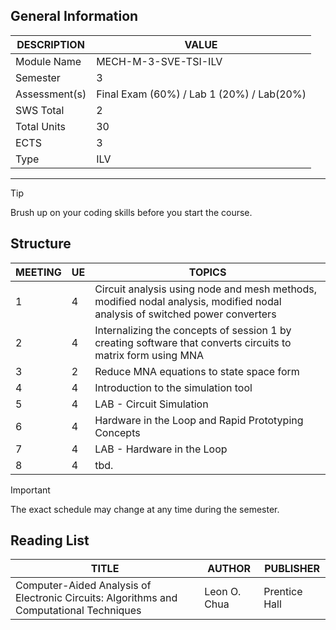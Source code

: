 ## General Information

| DESCRIPTION   | VALUE                                             |
|---------------|---------------------------------------------------|
| Module Name   | MECH-M-3-SVE-TSI-ILV                              |
| Semester      | 3                                                 |
| Assessment(s) | Final Exam (60%) / Lab 1 (20%)  /  Lab(20%)                     |
| SWS Total     | 2                                                 |
| Total Units   | 30                                                |
| ECTS          | 3                                                 |
| Type          | ILV                                               |

---

> [!TIP]
> Brush up on your coding skills before you start the course.

## Structure

| MEETING | UE | TOPICS |
|----|----|----|
|1|4| Circuit analysis using node and mesh methods, modified nodal analysis, modified nodal analysis of switched power converters|
|2|4| Internalizing the concepts of session 1 by creating software that converts circuits to matrix form using MNA
|3|2|Reduce MNA equations to state space form|
|4|4|Introduction to the simulation tool|
|5|4| LAB - Circuit Simulation|
|6|4|Hardware in the Loop and Rapid Prototyping Concepts|
|7|4| LAB - Hardware in the Loop|
|8|4| tbd.|

> [!IMPORTANT]
> The exact schedule may change at any time during the semester. 




## Reading List

| TITLE | AUTHOR | PUBLISHER |
|----|----|----|
| Computer-Aided Analysis of Electronic Circuits: Algorithms and Computational Techniques |  Leon O. Chua  |  Prentice Hall |



